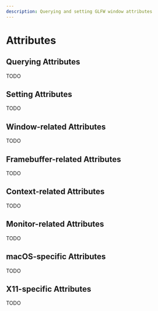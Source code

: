 ```yaml
---
description: Querying and setting GLFW window attributes
---
```


# Attributes

## Querying Attributes

TODO

## Setting Attributes

TODO

## Window-related Attributes

TODO

## Framebuffer-related Attributes

TODO

## Context-related Attributes

TODO

## Monitor-related Attributes

TODO

## macOS-specific Attributes

TODO

## X11-specific Attributes

TODO

